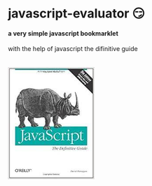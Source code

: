 # javascript-evaluator 😏                                                                                                                                                                                                                      
#### a very simple javascript bookmarklet 
 
with the help of javascript the difinitive guide<br/><br/><br/>
![difinitive guide](download.jpg)
